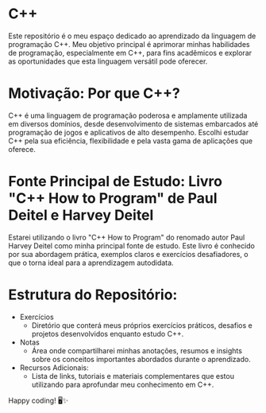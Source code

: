 # C++
Este repositório é o meu espaço dedicado ao aprendizado da linguagem de programação C++. Meu objetivo principal é aprimorar minhas habilidades de programação, especialmente em C++, para fins acadêmicos e explorar as oportunidades que esta linguagem versátil pode oferecer.
# Motivação: Por que C++?
C++ é uma linguagem de programação poderosa e amplamente utilizada em diversos domínios, desde desenvolvimento de sistemas embarcados até programação de jogos e aplicativos de alto desempenho. Escolhi estudar C++ pela sua eficiência, flexibilidade e pela vasta gama de aplicações que oferece.
# Fonte Principal de Estudo: Livro "C++ How to Program" de Paul Deitel e Harvey Deitel
Estarei utilizando o livro "C++ How to Program" do renomado autor Paul Harvey Deitel como minha principal fonte de estudo. Este livro é conhecido por sua abordagem prática, exemplos claros e exercícios desafiadores, o que o torna ideal para a aprendizagem autodidata.
# Estrutura do Repositório:
* Exercícios
  * Diretório que conterá meus próprios exercícios práticos, desafios e projetos desenvolvidos enquanto estudo C++.
* Notas
  * Área onde compartilharei minhas anotações, resumos e insights sobre os conceitos importantes abordados durante o aprendizado.
* Recursos Adicionais:
  * Lista de links, tutoriais e materiais complementares que estou utilizando para aprofundar meu conhecimento em C++.
 
Happy coding! 🖥️✨
